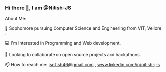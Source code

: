 ### Hi there 👋, I am @Nitish-JS

About Me:



📝 Sophomore pursuing Computer Science and Engineering from VIT, Vellore .


💻 I'm Interested in Programming and Web development.


🤝 Looking to collaborate on open source projects and hackathons.


📫 How to reach me: jsnitish46@gmail.com , www.linkedin.com/in/nitish-j-s

<!--
**Nitish-JS/Nitish-JS** is a ✨ _special_ ✨ repository because its `README.md` (this file) appears on your GitHub profile.

Here are some ideas to get you started:

- 🔭 I’m currently working on ...
- 🌱 I’m currently learning ...
- 👯 I’m looking to collaborate on ...
- 🤔 I’m looking for help with ...
- 💬 Ask me about ...
- 📫 How to reach me: ...
- 😄 Pronouns: ...
- ⚡ Fun fact: ...
-->
